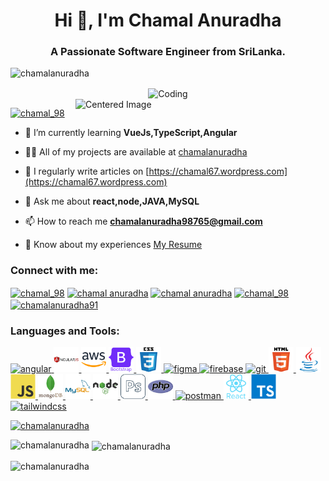 


<h1 align="center">Hi 👋, I'm Chamal Anuradha</h1>
<h3 align="center">A Passionate Software Engineer from SriLanka.</h3>


<p align="left"> <img src="https://komarev.com/ghpvc/?username=chamalanuradha&label=Profile%20views&color=0e75b6&style=flat" alt="chamalanuradha" /> </p>
<div align="center">
   <img align="center" alt="Coding" width="800" height="390" src="https://media.tenor.com/flflC6GFzO8AAAAd/sultan-alrefaei-programmer.gif">
</div>


<img align="right" width="400" src="https://img.freepik.com/premium-vector/computer-engineer-t-shirt-design_707675-196.jpg" alt="Centered Image">

<p align="left"> <a href="https://twitter.com/chamal_98" target="blank"><img src="https://img.shields.io/twitter/follow/chamal_98?logo=twitter&style=for-the-badge" alt="chamal_98" /></a> </p>

- 🌱 I’m currently learning **VueJs,TypeScript,Angular**

- 👨‍💻 All of my projects are available at [chamalanuradha](https://main--chamalanurdha.netlify.app/)

- 📝 I regularly write articles on [https://chamal67.wordpress.com](https://chamal67.wordpress.com)

- 💬 Ask me about **react,node,JAVA,MySQL**

- 📫 How to reach me **chamalanuradha98765@gmail.com**

- 📄 Know about my experiences [My Resume](https://www.canva.com/design/DAGJyyb08UM/KSCMCWcNJ91CBGH0m1107Q/edit?utm_content=DAGJyyb08UM&utm_campaign=designshare&utm_medium=link2&utm_source=sharebutton)

<h3 align="left">Connect with me:</h3>
<p align="left">
<a href="https://twitter.com/chamal_98" target="blank"><img align="center" src="https://raw.githubusercontent.com/rahuldkjain/github-profile-readme-generator/master/src/images/icons/Social/twitter.svg" alt="chamal_98" height="30" width="40" /></a>
<a href="https://linkedin.com/in/chamal anuradha" target="blank"><img align="center" src="https://raw.githubusercontent.com/rahuldkjain/github-profile-readme-generator/master/src/images/icons/Social/linked-in-alt.svg" alt="chamal anuradha" height="30" width="40" /></a>
<a href="https://fb.com/chamal anuradha" target="blank"><img align="center" src="https://raw.githubusercontent.com/rahuldkjain/github-profile-readme-generator/master/src/images/icons/Social/facebook.svg" alt="chamal anuradha" height="30" width="40" /></a>
<a href="https://instagram.com/chamal_98" target="blank"><img align="center" src="https://raw.githubusercontent.com/rahuldkjain/github-profile-readme-generator/master/src/images/icons/Social/instagram.svg" alt="chamal_98" height="30" width="40" /></a>
<a href="https://www.hackerearth.com/chamalanuradha91" target="blank"><img align="center" src="https://raw.githubusercontent.com/rahuldkjain/github-profile-readme-generator/master/src/images/icons/Social/hackerearth.svg" alt="chamalanuradha91" height="30" width="40" /></a>
</p>

<h3 align="left">Languages and Tools:</h3>
<p align="left"> <a href="https://angular.io" target="_blank" rel="noreferrer"> <img src="https://angular.io/assets/images/logos/angular/angular.svg" alt="angular" width="40" height="40"/> </a> <a href="https://angular.io" target="_blank" rel="noreferrer"> <img src="https://raw.githubusercontent.com/devicons/devicon/master/icons/angularjs/angularjs-original-wordmark.svg" alt="angularjs" width="40" height="40"/> </a> <a href="https://aws.amazon.com" target="_blank" rel="noreferrer"> <img src="https://raw.githubusercontent.com/devicons/devicon/master/icons/amazonwebservices/amazonwebservices-original-wordmark.svg" alt="aws" width="40" height="40"/> </a> <a href="https://getbootstrap.com" target="_blank" rel="noreferrer"> <img src="https://raw.githubusercontent.com/devicons/devicon/master/icons/bootstrap/bootstrap-plain-wordmark.svg" alt="bootstrap" width="40" height="40"/> </a> <a href="https://www.w3schools.com/css/" target="_blank" rel="noreferrer"> <img src="https://raw.githubusercontent.com/devicons/devicon/master/icons/css3/css3-original-wordmark.svg" alt="css3" width="40" height="40"/> </a> <a href="https://www.figma.com/" target="_blank" rel="noreferrer"> <img src="https://www.vectorlogo.zone/logos/figma/figma-icon.svg" alt="figma" width="40" height="40"/> </a> <a href="https://firebase.google.com/" target="_blank" rel="noreferrer"> <img src="https://www.vectorlogo.zone/logos/firebase/firebase-icon.svg" alt="firebase" width="40" height="40"/> </a> <a href="https://git-scm.com/" target="_blank" rel="noreferrer"> <img src="https://www.vectorlogo.zone/logos/git-scm/git-scm-icon.svg" alt="git" width="40" height="40"/> </a> <a href="https://www.w3.org/html/" target="_blank" rel="noreferrer"> <img src="https://raw.githubusercontent.com/devicons/devicon/master/icons/html5/html5-original-wordmark.svg" alt="html5" width="40" height="40"/> </a> <a href="https://www.java.com" target="_blank" rel="noreferrer"> <img src="https://raw.githubusercontent.com/devicons/devicon/master/icons/java/java-original.svg" alt="java" width="40" height="40"/> </a> <a href="https://developer.mozilla.org/en-US/docs/Web/JavaScript" target="_blank" rel="noreferrer"> <img src="https://raw.githubusercontent.com/devicons/devicon/master/icons/javascript/javascript-original.svg" alt="javascript" width="40" height="40"/> </a> <a href="https://www.mongodb.com/" target="_blank" rel="noreferrer"> <img src="https://raw.githubusercontent.com/devicons/devicon/master/icons/mongodb/mongodb-original-wordmark.svg" alt="mongodb" width="40" height="40"/> </a> <a href="https://www.mysql.com/" target="_blank" rel="noreferrer"> <img src="https://raw.githubusercontent.com/devicons/devicon/master/icons/mysql/mysql-original-wordmark.svg" alt="mysql" width="40" height="40"/> </a> <a href="https://nodejs.org" target="_blank" rel="noreferrer"> <img src="https://raw.githubusercontent.com/devicons/devicon/master/icons/nodejs/nodejs-original-wordmark.svg" alt="nodejs" width="40" height="40"/> </a> <a href="https://www.photoshop.com/en" target="_blank" rel="noreferrer"> <img src="https://raw.githubusercontent.com/devicons/devicon/master/icons/photoshop/photoshop-line.svg" alt="photoshop" width="40" height="40"/> </a> <a href="https://www.php.net" target="_blank" rel="noreferrer"> <img src="https://raw.githubusercontent.com/devicons/devicon/master/icons/php/php-original.svg" alt="php" width="40" height="40"/> </a> <a href="https://postman.com" target="_blank" rel="noreferrer"> <img src="https://www.vectorlogo.zone/logos/getpostman/getpostman-icon.svg" alt="postman" width="40" height="40"/> </a> <a href="https://reactjs.org/" target="_blank" rel="noreferrer"> <img src="https://raw.githubusercontent.com/devicons/devicon/master/icons/react/react-original-wordmark.svg" alt="react" width="40" height="40"/> </a> <a href="https://www.typescriptlang.org/" target="_blank" rel="noreferrer"> <img src="https://raw.githubusercontent.com/devicons/devicon/master/icons/typescript/typescript-original.svg" alt="typescript" width="40" height="40"/> </a> <a href="https://tailwindcss.com/" target="_blank" rel="noreferrer"> <img src="https://www.vectorlogo.zone/logos/tailwindcss/tailwindcss-icon.svg" alt="tailwindcss" width="40" height="40"/></a></p>

<p align="left"> <a href="https://github.com/ryo-ma/github-profile-trophy"><img src="https://github-profile-trophy.vercel.app/?username=chamalanuradha" alt="chamalanuradha" /></a> </p>
<p><img align="left" src="https://github-readme-stats.vercel.app/api/top-langs?username=chamalanuradha&show_icons=true&locale=en&layout=compact" alt="chamalanuradha" /></p>

<p>&nbsp;<img align="center" src="https://github-readme-stats.vercel.app/api?username=chamalanuradha&show_icons=true&locale=en" alt="chamalanuradha" /></p>

<p><img align="center" src="https://github-readme-streak-stats.herokuapp.com/?user=chamalanuradha&" alt="chamalanuradha" /></p>

